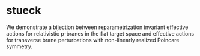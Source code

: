 stueck
======
We  demonstrate a bijection between reparametrization
invariant effective actions for relativistic p-branes in the
flat target space and effective actions for transverse
brane perturbations with non-linearly realized Poincare symmetry.
